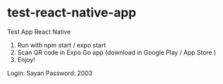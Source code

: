# test-react-native-app
Test App React Native
1. Run with npm start / expo start
2. Scan QR code in Expo Go app (download in Google Play / App Store )
3. Enjoy!

Login: Sayan
Password: 2003
